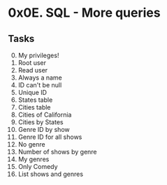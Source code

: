 # 0x0E. SQL - More queries
## Tasks
0. My privileges!
1. Root user
2. Read user
3. Always a name
4. ID can't be null
5. Unique ID
6. States table
7. Cities table
8. Cities of California
9. Cities by States
10. Genre ID by show
11. Genre ID for all shows
12. No genre
13. Number of shows by genre
14. My genres
15. Only Comedy
16. List shows and genres
